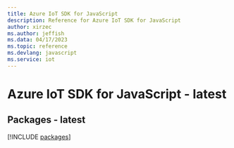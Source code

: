 ```yaml
---
title: Azure IoT SDK for JavaScript
description: Reference for Azure IoT SDK for JavaScript
author: xirzec
ms.author: jeffish
ms.data: 04/17/2023
ms.topic: reference
ms.devlang: javascript
ms.service: iot
---
```

# Azure IoT SDK for JavaScript - latest
## Packages - latest
[!INCLUDE [packages](iot-index.md)]